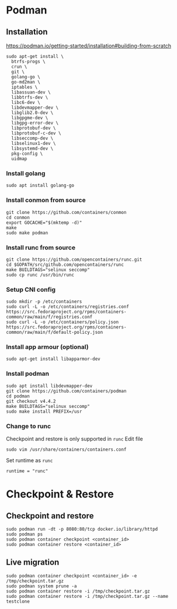 # Podman

## Installation
https://podman.io/getting-started/installation#building-from-scratch

```
sudo apt-get install \
  btrfs-progs \
  crun \
  git \
  golang-go \
  go-md2man \
  iptables \
  libassuan-dev \
  libbtrfs-dev \
  libc6-dev \
  libdevmapper-dev \
  libglib2.0-dev \
  libgpgme-dev \
  libgpg-error-dev \
  libprotobuf-dev \
  libprotobuf-c-dev \
  libseccomp-dev \
  libselinux1-dev \
  libsystemd-dev \
  pkg-config \
  uidmap
```

### Install golang
```
sudo apt install golang-go
```

### Install conmon from source
```
git clone https://github.com/containers/conmon
cd conmon
export GOCACHE="$(mktemp -d)"
make
sudo make podman
```

### Install runc from source
```
git clone https://github.com/opencontainers/runc.git
cd $GOPATH/src/github.com/opencontainers/runc
make BUILDTAGS="selinux seccomp"
sudo cp runc /usr/bin/runc
```

### Setup CNI config
```
sudo mkdir -p /etc/containers
sudo curl -L -o /etc/containers/registries.conf https://src.fedoraproject.org/rpms/containers-common/raw/main/f/registries.conf
sudo curl -L -o /etc/containers/policy.json https://src.fedoraproject.org/rpms/containers-common/raw/main/f/default-policy.json
```

### Install app armour (optional)
```
sudo apt-get install libapparmor-dev
```

### Install podman

```
sudo apt install libdevmapper-dev
git clone https://github.com/containers/podman
cd podman
git checkout v4.4.2
make BUILDTAGS="selinux seccomp"
sudo make install PREFIX=/usr
```

### Change to runc
Checkpoint and restore is only supported in `runc`
Edit file 
```
sudo vim /usr/share/containers/containers.conf
```
Set runtime as `runc`
```
runtime = "runc"
```

# Checkpoint & Restore

## Checkpoint and restore
```
sudo podman run -dt -p 8080:80/tcp docker.io/library/httpd
sudo podman ps
sudo podman container checkpoint <container_id>
sudo podman container restore <container_id>
```

## Live migration
```
sudo podman container checkpoint <container_id> -e /tmp/checkpoint.tar.gz
sudo podman system prune -a
sudo podman container restore -i /tmp/checkpoint.tar.gz
sudo podman container restore -i /tmp/checkpoint.tar.gz --name testclone
```